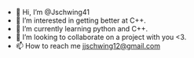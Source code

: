 - 👋 Hi, I’m @Jschwing41
- 👀 I’m interested in getting better at C++.
- 🌱 I’m currently learning python and C++.
- 💞️ I’m looking to collaborate on a project with you <3. 
- 📫 How to reach me jjschwing12@gmail.com

<!---
Jschwing41/Jschwing41 is a ✨ special ✨ repository because its `README.md` (this file) appears on your GitHub profile.
You can click the Preview link to take a look at your changes.
--->
